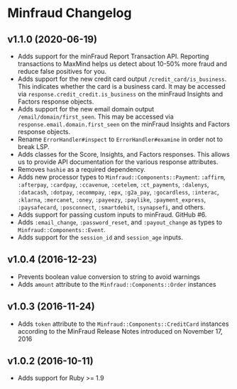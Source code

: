 # Minfraud Changelog

## v1.1.0 (2020-06-19)

* Adds support for the minFraud Report Transaction API. Reporting
  transactions to MaxMind helps us detect about 10-50% more fraud and
  reduce false positives for you.
* Adds support for the new credit card output `/credit_card/is_business`.
  This indicates whether the card is a business card. It may be accessed
  via `response.credit_credit.is_business` on the minFraud Insights and
  Factors response objects.
* Adds support for the new email domain output `/email/domain/first_seen`.
  This may be accessed via `response.email.domain.first_seen` on the
  minFraud Insights and Factors response objects.
* Rename `ErrorHandler#inspect` to `ErrorHandler#examine` in order not to
  break LSP.
* Adds classes for the Score, Insights, and Factors responses. This allows
  us to provide API documentation for the various response attributes.
* Removes `hashie` as a required dependency.
* Adds new processor types to `Minfraud::Components::Payment`: `:affirm`,
  `:afterpay`, `:cardpay`, `:ccavenue`, `:cetelem`, `:ct_payments`,
  `:dalenys`, `:datacash`, `:dotpay`, `:ecommpay`, `:epx`, `:g2a_pay`,
  `:gocardless`, `:interac`, `:klarna`, `:mercanet`, `:oney`, `:payeezy`,
  `:paylike`, `:payment_express`, `:paysafecard`, `:posconnect`,
  `:smartdebit`, `:synapsefi`, and others.
* Adds support for passing custom inputs to minFraud. GitHub #6.
* Adds `:email_change`, `:password_reset`, and `:payout_change` as types to
  `Minfraud::Components::Event`.
* Adds support for the `session_id` and `session_age` inputs.

## v1.0.4 (2016-12-23)

* Prevents boolean value conversion to string to avoid warnings
* Adds `amount` attribute to the `Minfraud::Components::Order` instances

## v1.0.3 (2016-11-24)
* Adds `token` attribute to the `Minfraud::Components::CreditCard` instances
according to the MinFraud Release Notes introduced on November 17, 2016

## v1.0.2 (2016-10-11)

* Adds support for Ruby >= 1.9
